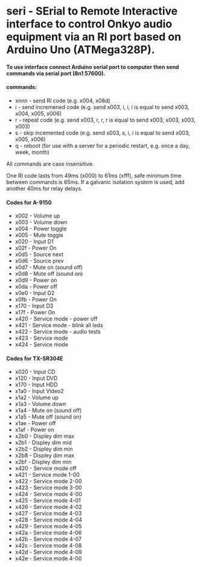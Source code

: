 # seri - SErial to Remote Interactive interface to control Onkyo audio equipment via an RI port based on Arduino Uno (ATMega328P).

#### To use interface connect Arduino serial port to computer then send commands via serial port (8n1 57600).

#### commands:
- xnnn - send RI code (e.g. x004, x08d)
- i - send incremened code (e.g. send x003, i, i, i is equal to send x003, x004, x005, x006)
- r - repeat code (e.g. send x003, r, r, r is equal to send x003, x003, x003, x003)
- s - skip incemented code (e.g. send x003, s, i, i is equal to send x003, x005, x006)
- q - reboot (for use with a server for a periodic restart, e.g. once a day, week, month)

All commands are case insensitive.

One RI code lasts from 49ms (x000) to 61ms (xfff), safe minimum time between commands is 65ms. If a galvanic isolation system is used, add another 40ms for relay delays.

#### Codes for A-9150
- x002 - Volume up
- x003 - Volume down
- x004 - Power toggle
- x005 - Mute toggle
- x020 - Input D1
- x02f - Power On
- x0d5 - Source next
- x0d6 - Source prev
- x0d7 - Mute on (sound off)
- x0d8 - Mute off (sound on)
- x0d9 - Power on
- x0da - Power off
- x0e0 - Input D2
- x0fb - Power On
- x170 - Input D3
- x17f - Power On
- x420 - Service mode - power off
- x421 - Service mode - blink all leds
- x422 - Service mode - audio tests
- x423 - Service mode
- x424 - Service mode

#### Codes for TX-SR304E
- x020 - Input CD
- x120 - Input DVD
- x170 - Input HDD
- x1a0 - Input Video2
- x1a2 - Volume up
- x1a3 - Volume down
- x1a4 - Mute on (sound off)
- x1a5 - Mute off (sound on)
- x1ae - Power off
- x1af - Power on
- x2b0 - Displey dim max
- x2b1 - Displey dim mid
- x2b2 - Displey dim min
- x2b8 - Displey dim max
- x2bf - Displey dim min
- x420 - Service mode off
- x421 - Service mode 1-00
- x422 - Service mode 2-00
- x423 - Service mode 3-00
- x424 - Service mode 4-00
- x425 - Service mode 4-01
- x426 - Service mode 4-02
- x427 - Service mode 4-03
- x428 - Service mode 4-04
- x429 - Service mode 4-05
- x42a - Service mode 4-06
- x42b - Service mode 4-07
- x42c - Service mode 4-08
- x42d - Service mode 4-09
- x42e - Service mode 4-00
